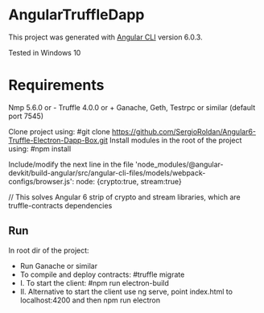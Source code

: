 # AngularTruffleDapp

This project was generated with [Angular CLI](https://github.com/angular/angular-cli) version 6.0.3.

Tested in Windows 10

# Requirements

Nmp 5.6.0 or -
Truffle 4.0.0 or +
Ganache, Geth, Testrpc or similar (default port 7545)

Clone project using: #git clone https://github.com/SergioRoldan/Angular6-Truffle-Electron-Dapp-Box.git
Install modules in the root of the project using: #npm install

Include/modify the next line in the file 'node_modules/@angular-devkit/build-angular/src/angular-cli-files/models/webpack-configs/browser.js':
    node: {crypto:true, stream:true}

// This solves Angular 6 strip of crypto and stream libraries, which are truffle-contracts dependencies

## Run

In root dir of the project:

- Run Ganache or similar
- To compile and deploy contracts: #truffle migrate 
- I. To start the client: #npm run electron-build
- II. Alternative to start the client use ng serve, point index.html to localhost:4200 and then npm run electron